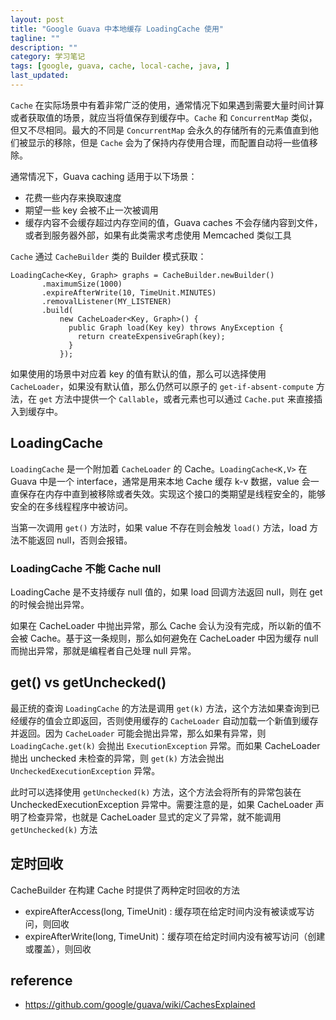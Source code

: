 ```yaml
---
layout: post
title: "Google Guava 中本地缓存 LoadingCache 使用"
tagline: ""
description: ""
category: 学习笔记
tags: [google, guava, cache, local-cache, java, ]
last_updated:
---
```


`Cache` 在实际场景中有着非常广泛的使用，通常情况下如果遇到需要大量时间计算或者获取值的场景，就应当将值保存到缓存中。`Cache` 和 `ConcurrentMap` 类似，但又不尽相同。最大的不同是 `ConcurrentMap` 会永久的存储所有的元素值直到他们被显示的移除，但是 `Cache` 会为了保持内存使用合理，而配置自动将一些值移除。

通常情况下，Guava caching 适用于以下场景：

- 花费一些内存来换取速度
- 期望一些 key 会被不止一次被调用
- 缓存内容不会缓存超过内存空间的值，Guava caches 不会存储内容到文件，或者到服务器外部，如果有此类需求考虑使用 Memcached 类似工具

`Cache` 通过 `CacheBuilder` 类的 Builder 模式获取：

    LoadingCache<Key, Graph> graphs = CacheBuilder.newBuilder()
           .maximumSize(1000)
           .expireAfterWrite(10, TimeUnit.MINUTES)
           .removalListener(MY_LISTENER)
           .build(
               new CacheLoader<Key, Graph>() {
                 public Graph load(Key key) throws AnyException {
                   return createExpensiveGraph(key);
                 }
               });

如果使用的场景中对应着 key 的值有默认的值，那么可以选择使用 `CacheLoader`，如果没有默认值，那么仍然可以原子的 `get-if-absent-compute` 方法，在 `get` 方法中提供一个 `Callable`，或者元素也可以通过 `Cache.put` 来直接插入到缓存中。

## LoadingCache
`LoadingCache` 是一个附加着 `CacheLoader` 的 Cache。`LoadingCache<K,V>` 在 Guava 中是一个 interface，通常是用来本地 Cache 缓存 k-v 数据，value 会一直保存在内存中直到被移除或者失效。实现这个接口的类期望是线程安全的，能够安全的在多线程程序中被访问。

当第一次调用 `get()` 方法时，如果 value 不存在则会触发 `load()` 方法，load 方法不能返回 null，否则会报错。

### LoadingCache 不能 Cache null
LoadingCache 是不支持缓存 null 值的，如果 load 回调方法返回 null，则在 get 的时候会抛出异常。

如果在 CacheLoader 中抛出异常，那么 Cache 会认为没有完成，所以新的值不会被 Cache。基于这一条规则，那么如何避免在 CacheLoader 中因为缓存 null 而抛出异常，那就是编程者自己处理 null 异常。

## get() vs getUnchecked()
最正统的查询 `LoadingCache` 的方法是调用 `get(k)` 方法，这个方法如果查询到已经缓存的值会立即返回，否则使用缓存的 `CacheLoader` 自动加载一个新值到缓存并返回。因为 `CacheLoader` 可能会抛出异常，那么如果有异常，则`LoadingCache.get(k)` 会抛出 `ExecutionException` 异常。而如果 CacheLoader 抛出 unchecked 未检查的异常，则 `get(k)` 方法会抛出 `UncheckedExecutionException` 异常。

此时可以选择使用 `getUnchecked(k)` 方法，这个方法会将所有的异常包装在 UncheckedExecutionException 异常中。需要注意的是，如果 CacheLoader 声明了检查异常，也就是 CacheLoader 显式的定义了异常，就不能调用 `getUnchecked(k)` 方法

## 定时回收
CacheBuilder 在构建 Cache 时提供了两种定时回收的方法

- expireAfterAccess(long, TimeUnit) : 缓存项在给定时间内没有被读或写访问，则回收
- expireAfterWrite(long, TimeUnit)：缓存项在给定时间内没有被写访问（创建或覆盖），则回收

## reference

- <https://github.com/google/guava/wiki/CachesExplained>
